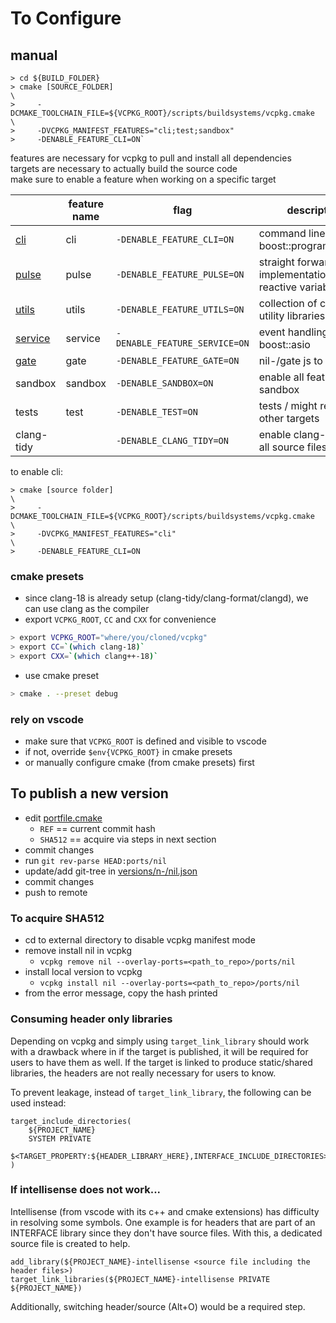 # To Configure

## manual

```
> cd ${BUILD_FOLDER}
> cmake [SOURCE_FOLDER]                                                      \
>     -DCMAKE_TOOLCHAIN_FILE=${VCPKG_ROOT}/scripts/buildsystems/vcpkg.cmake  \
>     -DVCPKG_MANIFEST_FEATURES="cli;test;sandbox"
>     -DENABLE_FEATURE_CLI=ON`
```

features are necessary for vcpkg to pull and install all dependencies   <br/>
targets are necessary to actually build the source code                 <br/>
make sure to enable a feature when working on a specific target

|                                          | feature name | flag                          | description                                           |
| ---------------------------------------- | ------------ | ----------------------------- | ----------------------------------------------------- |
| [cli](projects/cli/README.md)            | cli          | `-DENABLE_FEATURE_CLI=ON`     | command line parser / boost::program_options          |
| [pulse](projects/pulse/README.md)        | pulse        | `-DENABLE_FEATURE_PULSE=ON`   | straight forward implementation of reactive variables |
| [utils](projects/utils/README.md)        | utils        | `-DENABLE_FEATURE_UTILS=ON`   | collection of common utility libraries                |
| [service](projects/service/README.md)    | service      | `-DENABLE_FEATURE_SERVICE=ON` | event handling / boost::asio                          |
| [gate](projects/gate/README.md)          | gate         | `-DENABLE_FEATURE_GATE=ON`    | nil-/gate js to c++                                   |
| sandbox                                  | sandbox      | `-DENABLE_SANDBOX=ON`         | enable all features and sandbox                       |
| tests                                    | test         | `-DENABLE_TEST=ON`            | tests / might require other targets                   |
| clang-tidy                               |              | `-DENABLE_CLANG_TIDY=ON`      | enable clang-tidy for all source files                |

to enable cli:

```
> cmake [source folder]                                                      \
>     -DCMAKE_TOOLCHAIN_FILE=${VCPKG_ROOT}/scripts/buildsystems/vcpkg.cmake  \
>     -DVCPKG_MANIFEST_FEATURES="cli"                                        \
>     -DENABLE_FEATURE_CLI=ON
```

### cmake presets

- since clang-18 is already setup (clang-tidy/clang-format/clangd), we can use clang as the compiler
- export `VCPKG_ROOT`, `CC` and `CXX` for convenience

```bash
> export VCPKG_ROOT="where/you/cloned/vcpkg"
> export CC=`(which clang-18)`
> export CXX=`(which clang++-18)`
```

- use cmake preset

```bash
> cmake . --preset debug
```

### rely on vscode

- make sure that `VCPKG_ROOT` is defined and visible to vscode
- if not, override `$env{VCPKG_ROOT}` in cmake presets
- or manually configure cmake (from cmake presets) first

## To publish a new version

- edit [portfile.cmake](ports/nil/portfile.cmake)
    - `REF` == current commit hash
    - `SHA512` == acquire via steps in next section
- commit changes
- run `git rev-parse HEAD:ports/nil`
- update/add git-tree in [versions/n-/nil.json](versions/n-/nil.json)
- commit changes
- push to remote

### To acquire SHA512

- cd to external directory to disable vcpkg manifest mode
- remove install nil in vcpkg
    - `vcpkg remove nil --overlay-ports=<path_to_repo>/ports/nil`
- install local version to vcpkg
    - `vcpkg install nil --overlay-ports=<path_to_repo>/ports/nil`
- from the error message, copy the hash printed

### Consuming header only libraries

Depending on vcpkg and simply using `target_link_library` should work with a drawback where in if the target is published, it will be required for users to have them as well.
If the target is linked to produce static/shared libraries, the headers are not really necessary for users to know.

To prevent leakage, instead of `target_link_library`, the following can be used instead:

```
target_include_directories(
    ${PROJECT_NAME}
    SYSTEM PRIVATE
    $<TARGET_PROPERTY:${HEADER_LIBRARY_HERE},INTERFACE_INCLUDE_DIRECTORIES>
)
```

### If intellisense does not work...

Intellisense (from vscode with its c++ and cmake extensions) has difficulty in resolving some symbols.
One example is for headers that are part of an INTERFACE library since they don't have source files.
With this, a dedicated source file is created to help.

```
add_library(${PROJECT_NAME}-intellisense <source file including the header files>)
target_link_libraries(${PROJECT_NAME}-intellisense PRIVATE ${PROJECT_NAME})
```

Additionally, switching header/source (Alt+O) would be a required step.